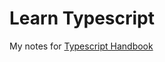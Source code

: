 # Learn Typescript
My notes for [Typescript Handbook](https://www.typescriptlang.org/docs/handbook/intro.html)
